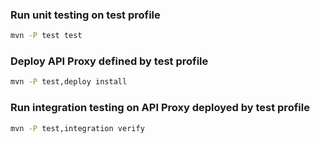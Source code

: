 ### Run unit testing on test profile
```bash
mvn -P test test
```

### Deploy API Proxy defined by test profile
```bash
mvn -P test,deploy install
```

### Run integration testing on API Proxy deployed by test profile
```bash
mvn -P test,integration verify
```
